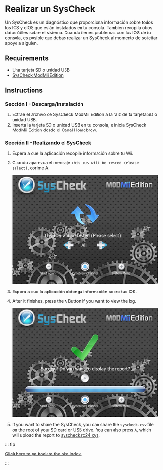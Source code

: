 # Realizar un SysCheck

Un SysCheck es un diagnóstico que proporciona información sobre todos los IOS y cIOS que están instalados en tu consola. Tambien recopila otros datos útiles sobre el sistema. Cuando tienes problemas con los IOS de tu consola, es posible que debas realizar un SysCheck al momento de solicitar apoyo a alguien.

## Requirements

- Una tarjeta SD o unidad USB
- [SysCheck ModMii Edition](https://oscwii.org/library/app/SysCheckME)

## Instructions

### Sección I - Descarga/instalación

1. Extrae el archivo de SysCheck ModMii Edition a la raíz de tu tarjeta SD o unidad USB.
2. Inserta la tarjeta SD o unidad USB en tu consola, e inicia SysCheck ModMii Edition desde el Canal Homebrew.

### Sección II - Realizando el SysCheck

1. Espera a que la aplicación recopile información sobre tu Wii.

2. Cuando aparezca el mensaje <code>This IOS will be tested (Please select)</code>, oprime A.

   ![](/images/homebrew/syscheck/syscheck_chooseios.png)

3. Espera a que la aplicación obtenga información sobre tus IOS.

4. After it finishes, press the `A` Button if you want to view the log.

   ![](/images/homebrew/syscheck/syscheck_success.png)

5. If you want to share the SysCheck, you can share the `syscheck.csv` file on the root of your SD card or USB drive. You can also press `A`, which will upload the report to [syscheck.rc24.xyz](http://syscheck.rc24.xyz/).

::: tip

[Click here to go back to the site index.](site-navigation)

:::
